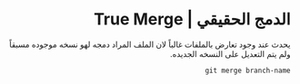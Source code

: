 <div dir="rtl">

# الدمج الحقيقي | True Merge
يحدث عند وجود تعارض بالملفات غالباً لان الملف المراد دمجه لهو نسخه موجوده مسبقاً ولم يتم التعديل على النسخه الجديده. 
```
git merge branch-name
```

</div>